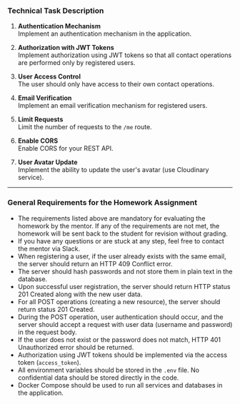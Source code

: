 
### Technical Task Description

1. **Authentication Mechanism**  
   Implement an authentication mechanism in the application.

2. **Authorization with JWT Tokens**  
   Implement authorization using JWT tokens so that all contact operations are performed only by registered users.

3. **User Access Control**  
   The user should only have access to their own contact operations.

4. **Email Verification**  
   Implement an email verification mechanism for registered users.

5. **Limit Requests**  
   Limit the number of requests to the `/me` route.

6. **Enable CORS**  
   Enable CORS for your REST API.

7. **User Avatar Update**  
   Implement the ability to update the user's avatar (use Cloudinary service).

---

### General Requirements for the Homework Assignment

- The requirements listed above are mandatory for evaluating the homework by the mentor. If any of the requirements are not met, the homework will be sent back to the student for revision without grading.
- If you have any questions or are stuck at any step, feel free to contact the mentor via Slack.
- When registering a user, if the user already exists with the same email, the server should return an HTTP 409 Conflict error.
- The server should hash passwords and not store them in plain text in the database.
- Upon successful user registration, the server should return HTTP status 201 Created along with the new user data.
- For all POST operations (creating a new resource), the server should return status 201 Created.
- During the POST operation, user authentication should occur, and the server should accept a request with user data (username and password) in the request body.
- If the user does not exist or the password does not match, HTTP 401 Unauthorized error should be returned.
- Authorization using JWT tokens should be implemented via the access token (`access_token`).
- All environment variables should be stored in the `.env` file. No confidential data should be stored directly in the code.
- Docker Compose should be used to run all services and databases in the application.
